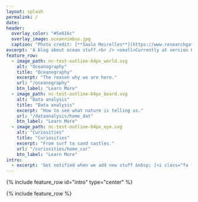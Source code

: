 ```yaml
---
layout: splash
permalink: /
date:
header:
  overlay_color: "#5e616c"
  overlay_image: oceannimbus.jpg
  caption: "Photo credit: [**Saulo Meirelles**](https://www.researchgate.net/profile/Saulo_Meirelles)"
excerpt: 'A blog about ocean stuff.<br /> <small>Currently at version 0.0.1</small><br /><br />'
feature_row:
  - image_path: nc-test-outline-64px_world.svg
    alt: "Oceanography"
    title: "Oceanography"
    excerpt: "The reason why we are here."
    url: "/oceanography"
    btn_label: "Learn More"
  - image_path: nc-test-outline-64px_board.svg
    alt: "Data analysis"
    title: "Data analysis"
    excerpt: "How to see what nature is telling us."
    url: "/dataanalysis/home_dat"
    btn_label: "Learn More"
  - image_path: nc-test-outline-64px_eye.svg
    alt: "Curiosities"
    title: "Curiosities"
    excerpt: "From surf to sand castles."
    url: "/curiosities/home_cur"
    btn_label: "Learn More"
intro:
  - excerpt: 'Get notified when we add new stuff &nbsp; [<i class="fa fa-twitter"></i> @oceannimbus](https://twitter.com/oceannimbus){: .btn .btn--twitter}'
---
```


{% include feature_row id="intro" type="center" %}

{% include feature_row %}
